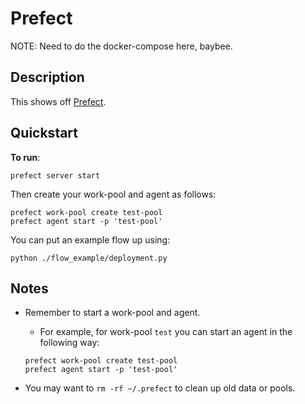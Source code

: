 # Prefect

NOTE: Need to do the docker-compose here, baybee.

## Description

This shows off [Prefect](https://docs.prefect.io/).

## Quickstart

**To run**:

```shell
prefect server start
```

Then create your work-pool and agent as follows:

```shell
prefect work-pool create test-pool
prefect agent start -p 'test-pool'
```

You can put an example flow up using:

```shell
python ./flow_example/deployment.py
```

## Notes

- Remember to start a work-pool and agent.
  - For example, for work-pool `test` you can start an agent in the following way:

  ```shell
  prefect work-pool create test-pool
  prefect agent start -p 'test-pool'
  ```

- You may want to `rm -rf ~/.prefect` to clean up old data or pools.
